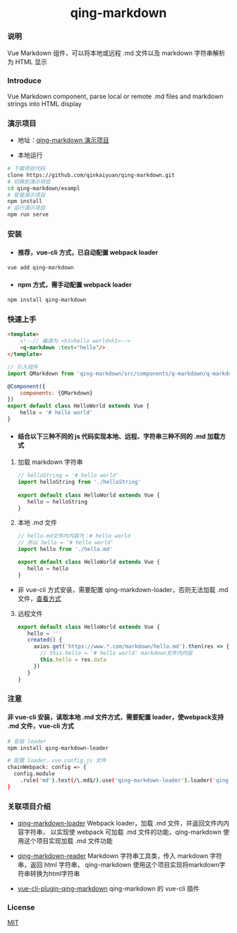<h1 align="center">qing-markdown</h1>

### 说明
Vue Markdown 组件，可以将本地或远程 .md 文件以及 markdown 字符串解析为 HTML 显示

### Introduce
Vue Markdown component, parse local or remote .md files and markdown strings into HTML display

### 演示项目
* 地址：[qing-markdown 演示项目](https://www.qingchi1.com/out/qing-markdown)

* 本地运行
 ```bash
 # 下载项目代码
 clone https://github.com/qinkaiyuan/qing-markdown.git
 # 切换到演示项目
 cd qing-markdown/exampl
 # 安装演示项目
 npm install
 # 运行演示项目
 npm run serve
 ```

### 安装
* #### 推荐，vue-cli 方式，已自动配置 webpack loader
```bash
vue add qing-markdown
```

* #### npm 方式，需手动配置 webpack loader
```bash
npm install qing-markdown
```

### 快速上手
```html
<template>
    <!--// 编译为 <h1>hello world<h1>-->
    <q-markdown :text="hello"/>
</template>

```
```javascript
// 引入组件
import QMarkdown from 'qing-markdown/src/components/q-markdown/q-markdown'

@Component({
    components: {QMarkdown}
})
export default class HelloWorld extends Vue {
    hello = '# hello world'
}
```

* #### 结合以下三种不同的 js 代码实现本地、远程、字符串三种不同的 .md 加载方式
1. 加载 markdown 字符串
    ```javascript
    // helloString = '# hello world'
    import helloString from './helloString'
  
    export default class HelloWorld extends Vue {
       hello = helloString
    }
    ```
   
2. 本地 .md 文件
    ```javascript
    // hello.md文件内内容为：# hello world
    // 所以 hello = '# hello world' 
    import hello from './hello.md'
    
    export default class HelloWorld extends Vue {
       hello = hello
    }
    ```
 * 非 vue-cli 方式安装，需要配置 qing-markdown-loader，否则无法加载 .md 文件，[查看方式](https://github.com/qinkaiyuan/qing-markdown#%E6%B3%A8%E6%84%8F)
 
3. 远程文件

    ```javascript
    export default class HelloWorld extends Vue {
       hello = ''
       created() {
         axios.get('https://www.*.com/markdown/hello.md').then(res => {
           // this.hello = '# hello world' markdown文件内内容
           this.hello = res.data
         })
       }
    }
    ```

### 注意
#### 非 vue-cli 安装，读取本地 .md 文件方式，需要配置 loader，使webpack支持 .md 文件，vue-cli 方式
```bash
# 安装 loader
npm install qing-markdown-loader

# 配置 loader，vue.config.js 文件
chainWebpack: config => {
  config.module
    .rule('md').test(/\.md$/).use('qing-markdown-loader').loader('qing-markdown-loader')
}
```

### 关联项目介绍
* [qing-markdown-loader](https://github.com/qinkaiyuan/qing-markdown-loader#qing-markdown-loader) Webpack loader，加载 .md 文件，并返回文件内内容字符串，
以实现使 webpack 可加载 .md 文件的功能，qing-markdown 使用这个项目实现加载 .md 文件功能

* [qing-markdown-reader](https://github.com/qinkaiyuan/qing-markdown-reader#qing-markdown-reader) Markdown 字符串工具类，传入 markdown 字符串，返回 html 字符串，
qing-markdown 使用这个项目实现将markdown字符串转换为html字符串

* [vue-cli-plugin-qing-markdown](https://github.com/qinkaiyuan/vue-cli-plugin-qing-markdown#vue-cli-plugin-qing-markdown) qing-markdown 的 vue-cli 插件

### License
[MIT](http://opensource.org/licenses/MIT)